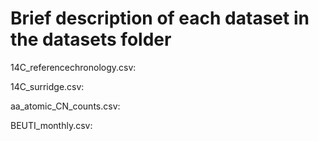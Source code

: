 # Brief description of each dataset in the datasets folder

14C_referencechronology.csv: 

14C_surridge.csv: 

aa_atomic_CN_counts.csv: 

BEUTI_monthly.csv:
